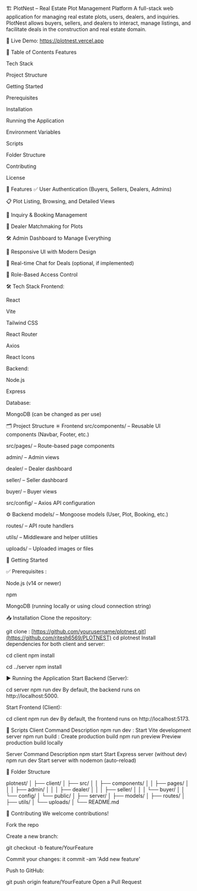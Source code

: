 🏗️ PlotNest – Real Estate Plot Management Platform
A full-stack web application for managing real estate plots, users, dealers, and inquiries. PlotNest allows buyers, sellers, and dealers to interact, manage listings, and facilitate deals in the construction and real estate domain.

🔗 Live Demo: https://plotnest.vercel.app

📑 Table of Contents
Features

Tech Stack

Project Structure

Getting Started

Prerequisites

Installation

Running the Application

Environment Variables

Scripts

Folder Structure

Contributing

License

🚀 Features
✅ User Authentication (Buyers, Sellers, Dealers, Admins)

📋 Plot Listing, Browsing, and Detailed Views

💬 Inquiry & Booking Management

🤝 Dealer Matchmaking for Plots

🛠️ Admin Dashboard to Manage Everything

📱 Responsive UI with Modern Design

💬 Real-time Chat for Deals (optional, if implemented)

🔐 Role-Based Access Control

🛠️ Tech Stack
Frontend:

React

Vite

Tailwind CSS

React Router

Axios

React Icons

Backend:

Node.js

Express

Database:

MongoDB (can be changed as per use)

🗂️ Project Structure
✳️ Frontend
src/components/ – Reusable UI components (Navbar, Footer, etc.)

src/pages/ – Route-based page components

admin/ – Admin views

dealer/ – Dealer dashboard

seller/ – Seller dashboard

buyer/ – Buyer views

src/config/ – Axios API configuration

⚙️ Backend
models/ – Mongoose models (User, Plot, Booking, etc.)

routes/ – API route handlers

utils/ – Middleware and helper utilities

uploads/ – Uploaded images or files

🧰 Getting Started

✅ Prerequisites :

Node.js (v14 or newer)

npm

MongoDB (running locally or using cloud connection string)

📥 Installation
Clone the repository:


git clone : [https://github.com/yourusername/plotnest.git](https://github.com/ritesh6569/PLOTNEST)
cd plotnest
Install dependencies for both client and server:

cd client
npm install

cd ../server
npm install

▶️ Running the Application
Start Backend (Server):

cd server
npm run dev
By default, the backend runs on http://localhost:5000.

Start Frontend (Client):

cd client
npm run dev
By default, the frontend runs on http://localhost:5173.


📜 Scripts
Client
Command	Description
npm run dev : 	Start Vite development server
npm run build :	Create production build
npm run preview	Preview production build locally

Server
Command	Description
npm start	Start Express server (without dev)
npm run dev	Start server with nodemon (auto-reload)

📁 Folder Structure

plotnest/
│
├── client/
│   ├── src/
│   │   ├── components/
│   │   ├── pages/
│   │   │   ├── admin/
│   │   │   ├── dealer/
│   │   │   ├── seller/
│   │   │   └── buyer/
│   │   └── config/
│   └── public/
│
├── server/
│   ├── models/
│   ├── routes/
│   ├── utils/
│   └── uploads/
│
└── README.md

🤝 Contributing
We welcome contributions!

Fork the repo

Create a new branch:

git checkout -b feature/YourFeature

Commit your changes:
it commit -am 'Add new feature'

Push to GitHub:

git push origin feature/YourFeature
Open a Pull Request

